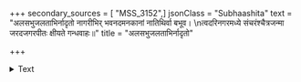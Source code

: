 +++
secondary_sources = [ "MSS_3152",]
jsonClass = "Subhaashita"
text = "अलसभुजलताभिर्नादृतो नागरीभिर् भवनदमनकानां नातिथिर्वा बभूव।  \nत्वदरिनगरमध्ये संचरंश्चैत्रजन्मा जरदजगरपीतः क्षीयते गन्धवाहः॥"
title = "अलसभुजलताभिर्नादृतो"

+++

<details><summary>Text</summary>

अलसभुजलताभिर्नादृतो नागरीभिर् भवनदमनकानां नातिथिर्वा बभूव।  
त्वदरिनगरमध्ये संचरंश्चैत्रजन्मा जरदजगरपीतः क्षीयते गन्धवाहः॥
</details>
